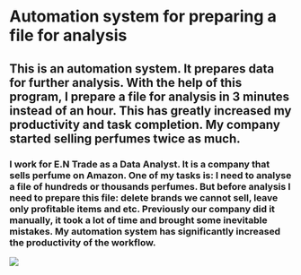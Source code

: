 # Automation system for preparing a file for analysis

## This is an automation system. It prepares data for further analysis. With the help of this program, I prepare a file for analysis in 3 minutes instead of an hour. This has greatly increased my productivity and task completion. My company started selling perfumes twice as much.

### I work for E.N Trade as a Data Analyst. It is a company that sells perfume on Amazon. One of my tasks is: I need to analyse a file of hundreds or thousands perfumes. But before analysis I need to prepare this file: delete brands we cannot sell, leave only profitable items and etc. Previously our company did it manually, it took a lot of time and brought some inevitable mistakes. My automation system has significantly increased the productivity of the workflow.

![](https://drive.google.com/file/d/1QzECQPMQxxddJi75O7wtG7GCguVFr96N/view?usp=sharing)